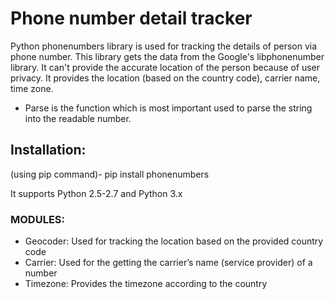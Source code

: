 # Phone number detail tracker
Python phonenumbers library is used for tracking the details of person via phone number. This library gets the data from the Google's libphonenumber library.
It can't provide the accurate location of the person because of user privacy. It provides the location (based on the country code), carrier name, time zone.

- Parse is the function which is most important used to parse the string into the readable number.

## Installation:
(using pip command)- 
pip install phonenumbers

It supports Python 2.5-2.7 and Python 3.x 

### MODULES:
- Geocoder: Used for tracking the location based on the provided country code
- Carrier: Used for the getting the carrier’s name (service provider) of a number
- Timezone: Provides the timezone according to the country 
